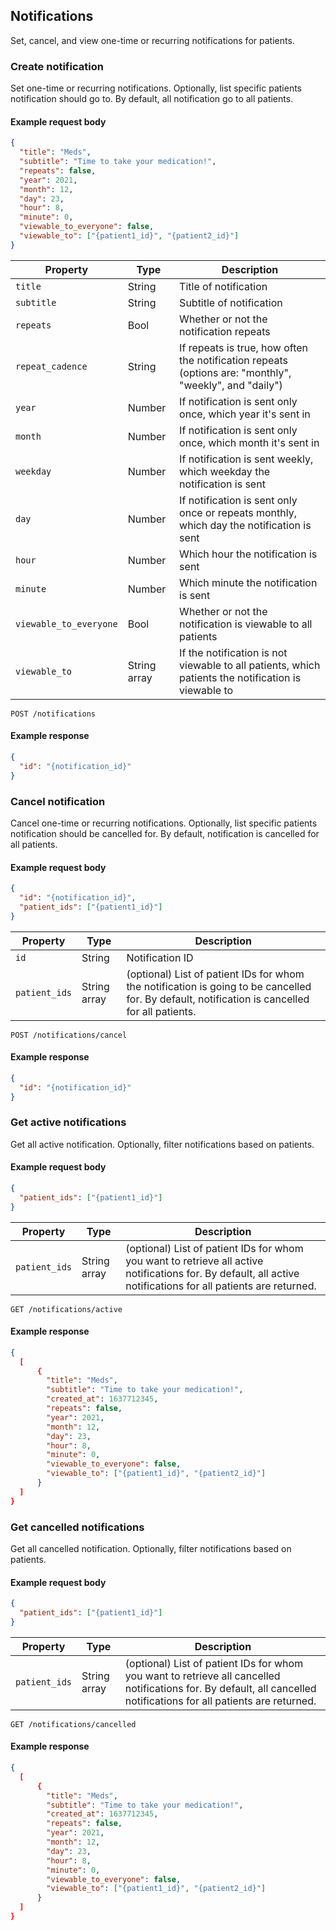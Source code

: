 ## Notifications

Set, cancel, and view one-time or recurring notifications for patients. 

### Create notification

Set one-time or recurring notifications. Optionally, list specific patients notification should go to. By default, all notification go to all patients. 

#### Example request body

```json
{
  "title": "Meds",
  "subtitle": "Time to take your medication!",
  "repeats": false,
  "year": 2021,
  "month": 12,
  "day": 23,
  "hour": 8,
  "minute": 0,
  "viewable_to_everyone": false,
  "viewable_to": ["{patient1_id}", "{patient2_id}"]
}
```

Property |  Type | Description
---|---|---
`title` | String | Title of notification
`subtitle` | String | Subtitle of notification
`repeats` | Bool | Whether or not the notification repeats
`repeat_cadence` | String | If repeats is true, how often the notification repeats (options are: "monthly", "weekly", and "daily")
`year` | Number | If notification is sent only once, which year it's sent in
`month` | Number | If notification is sent only once, which month it's sent in
`weekday` | Number | If notification is sent weekly, which weekday the notification is sent
`day` | Number | If notification is sent only once or repeats monthly, which day the notification is sent
`hour` | Number | Which hour the notification is sent
`minute` | Number | Which minute the notification is sent
`viewable_to_everyone` | Bool | Whether or not the notification is viewable to all patients
`viewable_to` | String array | If the notification is not viewable to all patients, which patients the notification is viewable to
```endpoint
POST /notifications
```

#### Example response

```json
{
  "id": "{notification_id}"
}
```

### Cancel notification

Cancel one-time or recurring notifications. Optionally, list specific patients notification should be cancelled for. By default, notification is cancelled for all patients. 

#### Example request body

```json
{
  "id": "{notification_id}",
  "patient_ids": ["{patient1_id}"]
}
```

Property |  Type | Description
---|---|---
`id` | String | Notification ID
`patient_ids` | String array | (optional) List of patient IDs for whom the notification is going to be cancelled for.  By default, notification is cancelled for all patients.  
```endpoint
POST /notifications/cancel
```

#### Example response

```json
{
  "id": "{notification_id}"
}
```

### Get active notifications

Get all active notification. Optionally, filter notifications based on patients. 

#### Example request body

```json
{
  "patient_ids": ["{patient1_id}"]
}
```

Property |  Type | Description
---|---|---
`patient_ids` | String array | (optional) List of patient IDs for whom you want to retrieve all active notifications for.  By default, all active notifications for all patients are returned. 
```endpoint
GET /notifications/active
```

#### Example response

```json
{
  [
      {
        "title": "Meds",
        "subtitle": "Time to take your medication!",
        "created_at": 1637712345,
        "repeats": false,
        "year": 2021,
        "month": 12,
        "day": 23,
        "hour": 8,
        "minute": 0,
        "viewable_to_everyone": false,
        "viewable_to": ["{patient1_id}", "{patient2_id}"]
      }
  ]
}
```

### Get cancelled notifications

Get all cancelled notification. Optionally, filter notifications based on patients. 

#### Example request body

```json
{
  "patient_ids": ["{patient1_id}"]
}
```

Property |  Type | Description
---|---|---
`patient_ids` | String array | (optional) List of patient IDs for whom you want to retrieve all cancelled notifications for.  By default, all cancelled notifications for all patients are returned. 
```endpoint
GET /notifications/cancelled
```

#### Example response

```json
{
  [
      {
        "title": "Meds",
        "subtitle": "Time to take your medication!",
        "created_at": 1637712345,
        "repeats": false,
        "year": 2021,
        "month": 12,
        "day": 23,
        "hour": 8,
        "minute": 0,
        "viewable_to_everyone": false,
        "viewable_to": ["{patient1_id}", "{patient2_id}"]
      }
  ]
}
```